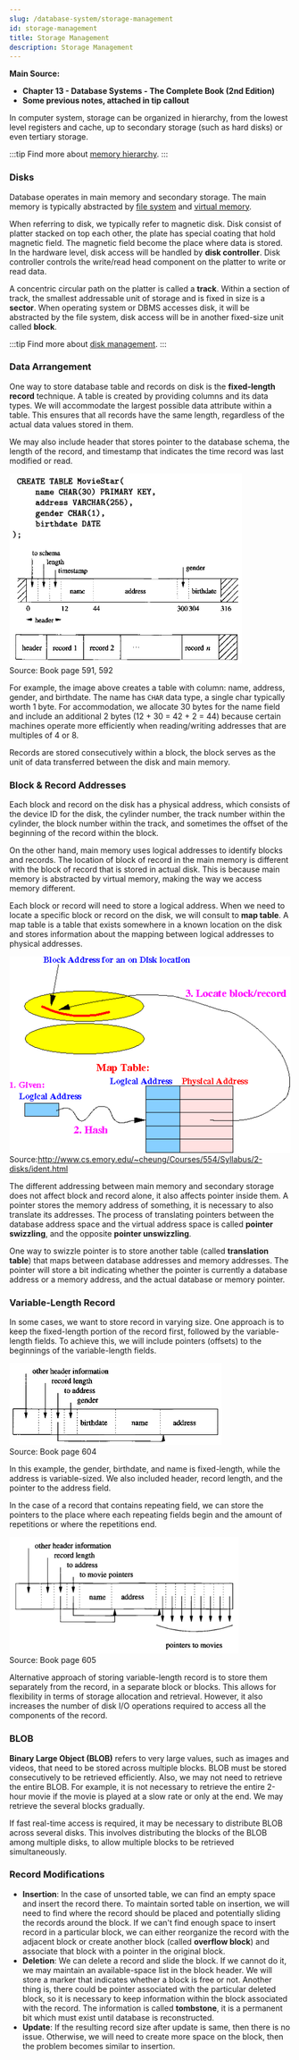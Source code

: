 ```yaml
---
slug: /database-system/storage-management
id: storage-management
title: Storage Management
description: Storage Management
---
```


**Main Source:**

- **Chapter 13 - Database Systems - The Complete Book (2nd Edition)**
- **Some previous notes, attached in tip callout**

In computer system, storage can be organized in hierarchy, from the lowest level registers and cache, up to secondary storage (such as hard disks) or even tertiary storage.

:::tip
Find more about [memory hierarchy](/computer-organization-and-architecture/registers-and-ram#memory-hierarchy).
:::

### Disks

Database operates in main memory and secondary storage. The main memory is typically abstracted by [file system](/operating-system/file-system) and [virtual memory](/operating-system/memory-management#virtual-memory).

When referring to disk, we typically refer to magnetic disk. Disk consist of platter stacked on top each other, the plate has special coating that hold magnetic field. The magnetic field become the place where data is stored. In the hardware level, disk access will be handled by **disk controller**. Disk controller controls the write/read head component on the platter to write or read data.

A concentric circular path on the platter is called a **track**. Within a section of track, the smallest addressable unit of storage and is fixed in size is a **sector**. When operating system or DBMS accesses disk, it will be abstracted by the file system, disk access will be in another fixed-size unit called **block**.

:::tip
Find more about [disk management](/operating-system/disk-management).
:::

### Data Arrangement

One way to store database table and records on disk is the **fixed-length record** technique. A table is created by providing columns and its data types. We will accommodate the largest possible data attribute within a table. This ensures that all records have the same length, regardless of the actual data values stored in them.

We may also include header that stores pointer to the database schema, the length of the record, and timestamp that indicates the time record was last modified or read.

![Fixed-length record](./fixed-length-record.png)  
Source: Book page 591, 592

For example, the image above creates a table with column: name, address, gender, and birthdate. The name has `CHAR` data type, a single char typically worth 1 byte. For accommodation, we allocate 30 bytes for the name field and include an additional 2 bytes (12 + 30 = 42 + 2 = 44) because certain machines operate more efficiently when reading/writing addresses that are multiples of 4 or 8.

Records are stored consecutively within a block, the block serves as the unit of data transferred between the disk and main memory.

### Block & Record Addresses

Each block and record on the disk has a physical address, which consists of the device ID for the disk, the cylinder number, the track number within the cylinder, the block number within the track, and sometimes the offset of the beginning of the record within the block.

On the other hand, main memory uses logical addresses to identify blocks and records. The location of block of record in the main memory is different with the block of record that is stored in actual disk. This is because main memory is abstracted by virtual memory, making the way we access memory different.

Each block or record will need to store a logical address. When we need to locate a specific block or record on the disk, we will consult to **map table**. A map table is a table that exists somewhere in a known location on the disk and stores information about the mapping between logical addresses to physical addresses.

![Block address translation](./block-address-translation.gif)  
Source:http://www.cs.emory.edu/~cheung/Courses/554/Syllabus/2-disks/ident.html

The different addressing between main memory and secondary storage does not affect block and record alone, it also affects pointer inside them. A pointer stores the memory address of something, it is necessary to also translate its addresses. The process of translating pointers between the database address space and the virtual address space is called **pointer swizzling**, and the opposite **pointer unswizzling**.

One way to swizzle pointer is to store another table (called **translation table**) that maps between database addresses and memory addresses. The pointer will store a bit indicating whether the pointer is currently a database address or a memory address, and the actual database or memory pointer.

### Variable-Length Record

In some cases, we want to store record in varying size. One approach is to keep the fixed-length portion of the record first, followed by the variable-length fields. To achieve this, we will include pointers (offsets) to the beginnings of the variable-length fields.

![Variable-length record](./variable-length-record.png)  
Source: Book page 604

In this example, the gender, birthdate, and name is fixed-length, while the address is variable-sized. We also included header, record length, and the pointer to the address field.

In the case of a record that contains repeating field, we can store the pointers to the place where each repeating fields begin and the amount of repetitions or where the repetitions end.

![Repeating fields record](./repeating-fields.png)  
Source: Book page 605

Alternative approach of storing variable-length record is to store them separately from the record, in a separate block or blocks. This allows for flexibility in terms of storage allocation and retrieval. However, it also increases the number of disk I/O operations required to access all the components of the record.

### BLOB

**Binary Large Object (BLOB)** refers to very large values, such as images and videos, that need to be stored across multiple blocks. BLOB must be stored consecutively to be retrieved efficiently. Also, we may not need to retrieve the entire BLOB. For example, it is not necessary to retrieve the entire 2-hour movie if the movie is played at a slow rate or only at the end. We may retrieve the several blocks gradually.

If fast real-time access is required, it may be necessary to distribute BLOB across several disks. This involves distributing the blocks of the BLOB among multiple disks, to allow multiple blocks to be retrieved simultaneously.

### Record Modifications

- **Insertion**: In the case of unsorted table, we can find an empty space and insert the record there. To maintain sorted table on insertion, we will need to find where the record should be placed and potentially sliding the records around the block. If we can't find enough space to insert record in a particular block, we can either reorganize the record with the adjacent block or create another block (called **overflow block**) and associate that block with a pointer in the original block.
- **Deletion**: We can delete a record and slide the block. If we cannot do it, we may maintain an available-space list in the block header. We will store a marker that indicates whether a block is free or not. Another thing is, there could be pointer associated with the particular deleted block, so it is necessary to keep information within the block associated with the record. The information is called **tombstone**, it is a permanent bit which must exist until database is reconstructed.
- **Update**: If the resulting record size after update is same, then there is no issue. Otherwise, we will need to create more space on the block, then the problem becomes similar to insertion.

